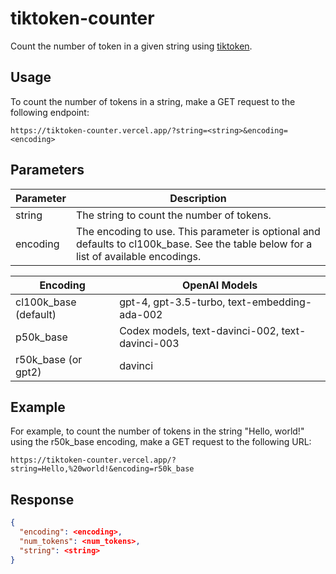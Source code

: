 # tiktoken-counter

Count the number of token in a given string using [tiktoken](https://github.com/openai/tiktoken).


## Usage

To count the number of tokens in a string, make a GET request to the following endpoint:
 
```
https://tiktoken-counter.vercel.app/?string=<string>&encoding=<encoding>
```

## Parameters

|  Parameter | Description  |
|---|---|
| string  | 	The string to count the number of tokens. |
| encoding  | 	The encoding to use. This parameter is optional and defaults to cl100k_base. See the table below for a list of available encodings.  |

|  Encoding | OpenAI Models  | 
|---|---|
| cl100k_base (default)  |gpt-4, gpt-3.5-turbo, text-embedding-ada-002  |
| p50k_base  |  Codex models, text-davinci-002, text-davinci-003 |
|  r50k_base (or gpt2) | davinci  |


## Example

For example, to count the number of tokens in the string "Hello, world!" using the r50k_base encoding, make a GET request to the following URL:

```
https://tiktoken-counter.vercel.app/?string=Hello,%20world!&encoding=r50k_base
```

## Response

```json
{
  "encoding": <encoding>,
  "num_tokens": <num_tokens>,
  "string": <string>
}
```
